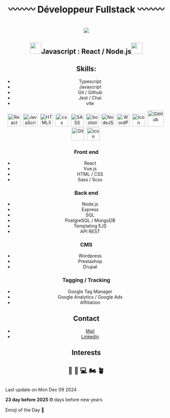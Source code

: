# 
# <div align="center">〰〰〰 Développeur Fullstack 〰〰〰</div>
<h1 align="center">
  <a href="https://git.io/typing-svg">
    <img src="https://readme-typing-svg.herokuapp.com/?lines=Hi+👋+!;Nice+to+see+you!;I+am+Téo;FullStack+Javascript;Developer;Welcome+to+my+page!;&center=true&size=30&color=754EF9">
  </a>
</h1>

## <div align="center"><img src="https://media2.giphy.com/media/QssGEmpkyEOhBCb7e1/giphy.gif?cid=ecf05e47a0n3gi1bfqntqmob8g9aid1oyj2wr3ds3mg700bl&rid=giphy.gif" width ="35">Javascript : React / Node.js<img src="https://media2.giphy.com/media/QssGEmpkyEOhBCb7e1/giphy.gif?cid=ecf05e47a0n3gi1bfqntqmob8g9aid1oyj2wr3ds3mg700bl&rid=giphy.gif" width ="35"></div>

## <div align="center">Skills:</div>

<ul align="center">
  <li>Typescript</li>
  <li>Javascript</li>
  <li>Git / Github</li>
  <li>Jest / Chai</li>
  <li>vite</li>
</ul>


<div align="center"> 
 <img src="https://techstack-generator.vercel.app/react-icon.svg" width="40" height="40" alt="React" />&nbsp;
 <img src="https://techstack-generator.vercel.app/js-icon.svg" alt="JavaScript" width="45" height="40" />&nbsp;
 <img src="https://skillicons.dev/icons?i=html" width="40" height="40" alt="HTML5" />&nbsp;
 <img src="https://skillicons.dev/icons?i=css" width="40" height="40" alt="css" />&nbsp;
 <img src="https://techstack-generator.vercel.app/sass-icon.svg" width="40" height="40" alt="SASS" />&nbsp;
 <!--<img src="https://raw.githubusercontent.com/danielcranney/readme-generator/main/public/icons/skills/vuejs-colored.svg" width="40" height="40" alt="Vue" />&nbsp;-->
 <img src="https://skillicons.dev/icons?i=bootstrap" width="40" height="40" alt="bootstrap" />&nbsp;
 <img src="https://raw.githubusercontent.com/danielcranney/readme-generator/main/public/icons/skills/nodejs-colored.svg" width="40" height="40" alt="NodeJS" />&nbsp;
 <img src="https://skillicons.dev/icons?i=wordpress" width="40" height="40" alt="WordPress" />&nbsp;
 <img src="https://techstack-generator.vercel.app/mysql-icon.svg" alt="icon" width="40" height="40" />&nbsp;
 <img src="https://techstack-generator.vercel.app/github-icon.svg" alt="GitHub" width="50" height="50" />&nbsp;
 <img src="https://raw.githubusercontent.com/danielcranney/readme-generator/main/public/icons/skills/git-colored.svg" width="40" height="40" alt="Git" />&nbsp;
 <img src="https://techstack-generator.vercel.app/docker-icon.svg" alt="icon" width="40" height="40" alt="Docker" />&nbsp;
</div>

### <div align="center">Front end</div>

<ul align="center">
  <li>React</li>
  <li>Vue.js</li>
  <li>HTML / CSS</li>
  <li>Sass / Scss</li>
</ul>

### <div align="center">Back end</div>

<ul align="center">
  <li>Node.js</li>
  <li>Express</li>
  <li>SQL</li>
  <li>PostgreSQL / MongoDB</li>
  <li>Templating EJS</li>
  <li>API REST</li>
</ul>
  
### <div align="center">CMS</div>
  
<ul align="center">
  <li>Wordpress</li>
  <li>Prestashop</li>
  <li>Drupal</li>
</ul>
  
  ### <div align="center">Tagging / Tracking</div>

  <ul align="center">
  <li>Google Tag Manager</li>
  <li>Google Analytics / Google Ads</li>
  <li>Affiliation</li>
</ul>

  ## <div align="center">Contact</div>
<ul align="center">
  <li><a href="mailto:teo.conrath.pro@gmail.com">Mail</a></li>
  <li><a href="https://www.linkedin.com/in/teoconrath/">Linkedin</a></li>
</ul>
 
 
  ## <div align="center">Interests</div>
  
  ## <div align="center">🤺 📖 💻 🏍 🪴</div>

  ## 
  Last update on Mon Dec 09 2024

  **23 day before 2025 ⏱** days before new years

  Emoji of the Day 📖
  